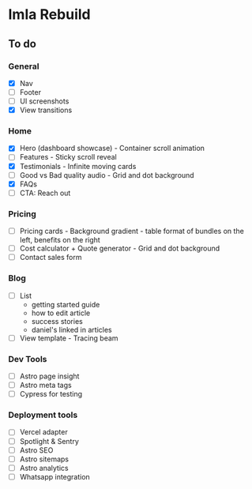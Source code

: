 # Imla Rebuild

## To do

### General

- [x] Nav
- [ ] Footer
- [ ] UI screenshots
- [x] View transitions

### Home

- [x] Hero (dashboard showcase) - Container scroll animation
- [ ] Features - Sticky scroll reveal
- [x] Testimonials - Infinite moving cards
- [ ] Good vs Bad quality audio - Grid and dot background
- [x] FAQs
- [ ] CTA: Reach out

### Pricing

- [ ] Pricing cards - Background gradient - table format of bundles on the left, benefits on the right
- [ ] Cost calculator + Quote generator - Grid and dot background
- [ ] Contact sales form

### Blog

- [ ] List
  - getting started guide
  - how to edit article
  - success stories
  - daniel's linked in articles
- [ ] View template - Tracing beam

### Dev Tools

- [ ] Astro page insight
- [ ] Astro meta tags
- [ ] Cypress for testing

### Deployment tools

- [ ] Vercel adapter
- [ ] Spotlight & Sentry
- [ ] Astro SEO
- [ ] Astro sitemaps
- [ ] Astro analytics
- [ ] Whatsapp integration
